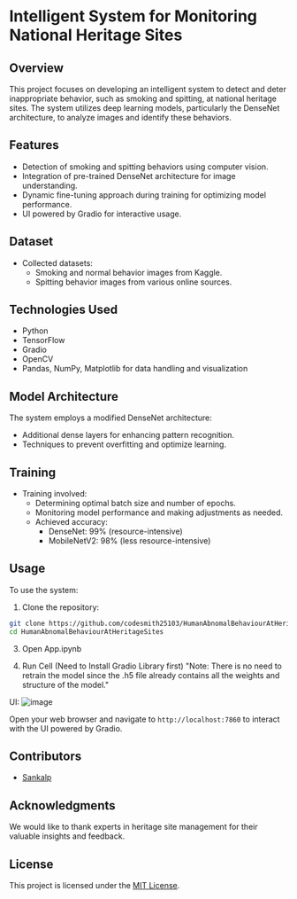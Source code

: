 # Intelligent System for Monitoring National Heritage Sites

## Overview
This project focuses on developing an intelligent system to detect and deter inappropriate behavior, such as smoking and spitting, at national heritage sites. The system utilizes deep learning models, particularly the DenseNet architecture, to analyze images and identify these behaviors.

## Features
- Detection of smoking and spitting behaviors using computer vision.
- Integration of pre-trained DenseNet architecture for image understanding.
- Dynamic fine-tuning approach during training for optimizing model performance.
- UI powered by Gradio for interactive usage.

## Dataset
- Collected datasets:
  - Smoking and normal behavior images from Kaggle.
  - Spitting behavior images from various online sources.

## Technologies Used
- Python
- TensorFlow
- Gradio
- OpenCV
- Pandas, NumPy, Matplotlib for data handling and visualization

## Model Architecture
The system employs a modified DenseNet architecture:
- Additional dense layers for enhancing pattern recognition.
- Techniques to prevent overfitting and optimize learning.

## Training
- Training involved:
  - Determining optimal batch size and number of epochs.
  - Monitoring model performance and making adjustments as needed.
  - Achieved accuracy:
    - DenseNet: 99% (resource-intensive)
    - MobileNetV2: 98% (less resource-intensive)

## Usage
To use the system:
1. Clone the repository:
```bash
git clone https://github.com/codesmith25103/HumanAbnomalBehaviourAtHeritageSites.git
cd HumanAbnomalBehaviourAtHeritageSites
```

3. Open App.ipynb
   
4. Run Cell (Need to Install Gradio Library first)
"Note: There is no need to retrain the model since the .h5 file already contains all the weights and structure of the model."

UI:
![image](https://github.com/codesmith25103/HumanAbnomalBehaviourAtHeritageSites/assets/102778847/fd94b3da-f59b-44c2-9a65-62dd0790d400)

Open your web browser and navigate to `http://localhost:7860` to interact with the UI powered by Gradio.

## Contributors
- [Sankalp](https://github.com/codesmith25103)


## Acknowledgments
We would like to thank experts in heritage site management for their valuable insights and feedback.

## License
This project is licensed under the [MIT License](LICENSE).






